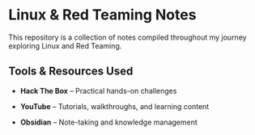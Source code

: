 # Linux & Red Teaming Notes

This repository is a collection of notes compiled throughout my journey exploring Linux and Red Teaming.

## Tools & Resources Used

- **Hack The Box** – Practical hands-on challenges

- **YouTube** – Tutorials, walkthroughs, and learning content

- **Obsidian** – Note-taking and knowledge management